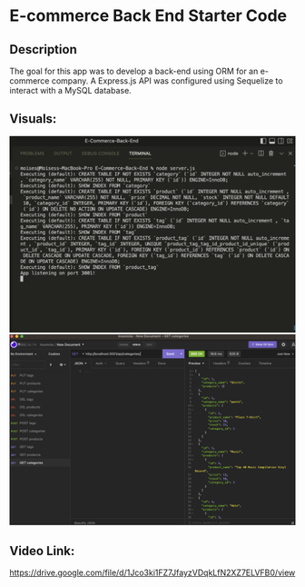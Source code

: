 # E-commerce Back End Starter Code

## Description

The goal for this app was to develop a back-end using ORM for an e-commerce company.
A Express.js API was configured using Sequelize to interact with a MySQL database.

## Visuals:

<img src="assets/Screenshot_1.png">
<img src="assets/Screenshot_2.png">

## Video Link:

https://drive.google.com/file/d/1Jco3ki1FZ7JfayzVDqkLfN2XZ7ELVFB0/view
